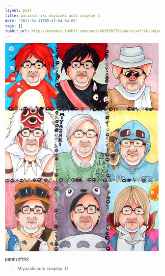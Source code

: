 ```yaml
---
layout: post
title: paraisofriki miyazaki auto cosplay d
date: '2011-04-11T05:47:04-04:00'
tags: []
tumblr_url: http://endemic.tumblr.com/post/4519507732/paraisofriki-miyazaki-auto-cosplay-d
---
```

 ![](/tumblr_files/tumblr_ljerwwoUH41qae85lo1_500.jpg)  

[paraisofriki](http://paraisofriki.com/post/4517316976):

> Miyazaki auto cosplay :D
